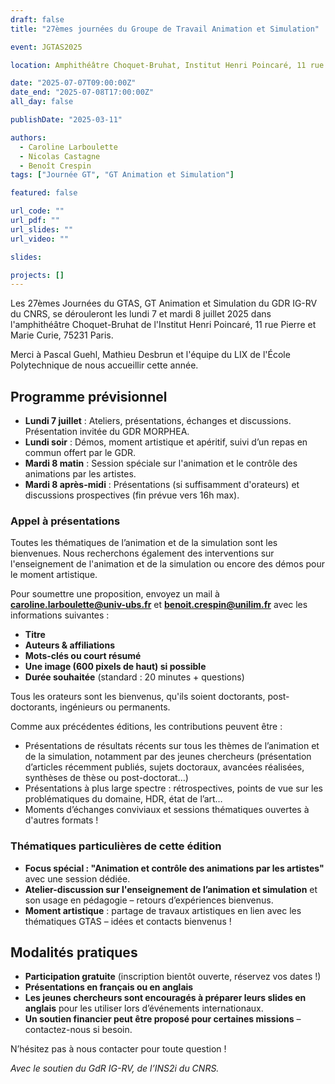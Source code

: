 ```yaml
---
draft: false
title: "27èmes journées du Groupe de Travail Animation et Simulation"

event: JGTAS2025

location: Amphithéâtre Choquet-Bruhat, Institut Henri Poincaré, 11 rue Pierre et Marie Curie, 75231 Paris

date: "2025-07-07T09:00:00Z"
date_end: "2025-07-08T17:00:00Z"
all_day: false

publishDate: "2025-03-11"

authors:
  - Caroline Larboulette  
  - Nicolas Castagne
  - Benoît Crespin
tags: ["Journée GT", "GT Animation et Simulation"]

featured: false

url_code: ""
url_pdf: ""
url_slides: ""
url_video: ""

slides:

projects: []
---
```


Les 27èmes Journées du GTAS, GT Animation et Simulation du GDR IG-RV du CNRS, se dérouleront les lundi 7 et mardi 8 juillet 2025 dans l'amphithéâtre Choquet-Bruhat de l'Institut Henri Poincaré, 11 rue Pierre et Marie Curie, 75231 Paris.

Merci à Pascal Guehl, Mathieu Desbrun et l'équipe du LIX de l'École Polytechnique de nous accueillir cette année.

## Programme prévisionnel

- **Lundi 7 juillet** : Ateliers, présentations, échanges et discussions. Présentation invitée du GDR MORPHEA.
- **Lundi soir** : Démos, moment artistique et apéritif, suivi d’un repas en commun offert par le GDR.
- **Mardi 8 matin** : Session spéciale sur l'animation et le contrôle des animations par les artistes.
- **Mardi 8 après-midi** : Présentations (si suffisamment d'orateurs) et discussions prospectives (fin prévue vers 16h max).

### Appel à présentations

Toutes les thématiques de l’animation et de la simulation sont les bienvenues. Nous recherchons également des interventions sur l'enseignement de l'animation et de la simulation ou encore des démos pour le moment artistique.

Pour soumettre une proposition, envoyez un mail à **caroline.larboulette@univ-ubs.fr** et **benoit.crespin@unilim.fr** avec les informations suivantes :

- **Titre**
- **Auteurs & affiliations**
- **Mots-clés ou court résumé**
- **Une image (600 pixels de haut) si possible**
- **Durée souhaitée** (standard : 20 minutes + questions)

Tous les orateurs sont les bienvenus, qu'ils soient doctorants, post-doctorants, ingénieurs ou permanents.

Comme aux précédentes éditions, les contributions peuvent être :

- Présentations de résultats récents sur tous les thèmes de l’animation et de la simulation, notamment par des jeunes chercheurs (présentation d’articles récemment publiés, sujets doctoraux, avancées réalisées, synthèses de thèse ou post-doctorat…)
- Présentations à plus large spectre : rétrospectives, points de vue sur les problématiques du domaine, HDR, état de l’art…
- Moments d’échanges conviviaux et sessions thématiques ouvertes à d'autres formats !

### Thématiques particulières de cette édition

- **Focus spécial : "Animation et contrôle des animations par les artistes"** avec une session dédiée.
- **Atelier-discussion sur l'enseignement de l’animation et simulation** et son usage en pédagogie – retours d’expériences bienvenus.
- **Moment artistique** : partage de travaux artistiques en lien avec les thématiques GTAS – idées et contacts bienvenus !

## Modalités pratiques

- **Participation gratuite** (inscription bientôt ouverte, réservez vos dates !)
- **Présentations en français ou en anglais**
- **Les jeunes chercheurs sont encouragés à préparer leurs slides en anglais** pour les utiliser lors d’événements internationaux.
- **Un soutien financier peut être proposé pour certaines missions** – contactez-nous si besoin.

N’hésitez pas à nous contacter pour toute question !

*Avec le soutien du GdR IG-RV, de l’INS2i du CNRS.*

